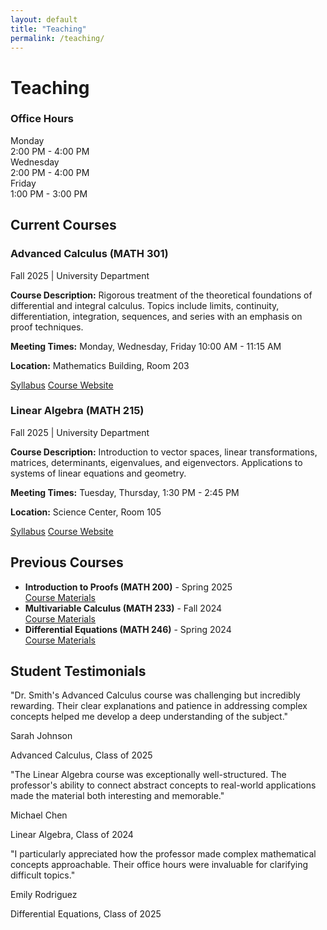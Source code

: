 ```yaml
---
layout: default
title: "Teaching"
permalink: /teaching/
---
```


# Teaching



<div class="office-hours animate__animated animate__fadeInUp">
  <h3><i class="fas fa-clock"></i> Office Hours</h3>
  <div class="schedule">
    <div class="day">
      <div class="day-name">Monday</div>
      <div class="time">2:00 PM - 4:00 PM</div>
    </div>
    <div class="day">
      <div class="day-name">Wednesday</div>
      <div class="time">2:00 PM - 4:00 PM</div>
    </div>
    <div class="day">
      <div class="day-name">Friday</div>
      <div class="time">1:00 PM - 3:00 PM</div>
    </div>
  </div>
</div>

## Current Courses

<div class="courses">
  <div class="course card animate__animated animate__fadeInUp">
    <h3>Advanced Calculus (MATH 301)</h3>
    <p class="meta">Fall 2025 | University Department</p>
    <p><strong>Course Description:</strong> Rigorous treatment of the theoretical foundations of differential and integral calculus. Topics include limits, continuity, differentiation, integration, sequences, and series with an emphasis on proof techniques.</p>
    <p><strong>Meeting Times:</strong> Monday, Wednesday, Friday 10:00 AM - 11:15 AM</p>
    <p><strong>Location:</strong> Mathematics Building, Room 203</p>
    <div class="course-links">
      <a href="#" target="_blank"><i class="fas fa-file-pdf"></i> Syllabus</a>
      <a href="#" target="_blank"><i class="fas fa-external-link-alt"></i> Course Website</a>
    </div>
  </div>
  
  <div class="course card animate__animated animate__fadeInUp">
    <h3>Linear Algebra (MATH 215)</h3>
    <p class="meta">Fall 2025 | University Department</p>
    <p><strong>Course Description:</strong> Introduction to vector spaces, linear transformations, matrices, determinants, eigenvalues, and eigenvectors. Applications to systems of linear equations and geometry.</p>
    <p><strong>Meeting Times:</strong> Tuesday, Thursday, 1:30 PM - 2:45 PM</p>
    <p><strong>Location:</strong> Science Center, Room 105</p>
    <div class="course-links">
      <a href="#" target="_blank"><i class="fas fa-file-pdf"></i> Syllabus</a>
      <a href="#" target="_blank"><i class="fas fa-external-link-alt"></i> Course Website</a>
    </div>
  </div>
</div>

## Previous Courses

<div class="previous-courses">
  <ul class="course-list">
    <li>
      <strong>Introduction to Proofs (MATH 200)</strong> - Spring 2025
      <div class="course-links">
        <a href="#" target="_blank">Course Materials</a>
      </div>
    </li>
    <li>
      <strong>Multivariable Calculus (MATH 233)</strong> - Fall 2024
      <div class="course-links">
        <a href="#" target="_blank">Course Materials</a>
      </div>
    </li>
    <li>
      <strong>Differential Equations (MATH 246)</strong> - Spring 2024
      <div class="course-links">
        <a href="#" target="_blank">Course Materials</a>
      </div>
    </li>
  </ul>
</div>

## Student Testimonials

<div class="testimonials">
  <div class="testimonial-card animate__animated animate__fadeInUp">
    <div class="testimonial-content">
      <i class="fas fa-quote-left"></i>
      <p>"Dr. Smith's Advanced Calculus course was challenging but incredibly rewarding. Their clear explanations and patience in addressing complex concepts helped me develop a deep understanding of the subject."</p>
    </div>
    <div class="testimonial-author">
      <p class="author-name">Sarah Johnson</p>
      <p class="author-info">Advanced Calculus, Class of 2025</p>
    </div>
  </div>

  <div class="testimonial-card animate__animated animate__fadeInUp">
    <div class="testimonial-content">
      <i class="fas fa-quote-left"></i>
      <p>"The Linear Algebra course was exceptionally well-structured. The professor's ability to connect abstract concepts to real-world applications made the material both interesting and memorable."</p>
    </div>
    <div class="testimonial-author">
      <p class="author-name">Michael Chen</p>
      <p class="author-info">Linear Algebra, Class of 2024</p>
    </div>
  </div>

  <div class="testimonial-card animate__animated animate__fadeInUp">
    <div class="testimonial-content">
      <i class="fas fa-quote-left"></i>
      <p>"I particularly appreciated how the professor made complex mathematical concepts approachable. Their office hours were invaluable for clarifying difficult topics."</p>
    </div>
    <div class="testimonial-author">
      <p class="author-name">Emily Rodriguez</p>
      <p class="author-info">Differential Equations, Class of 2025</p>
    </div>
  </div>
</div>

